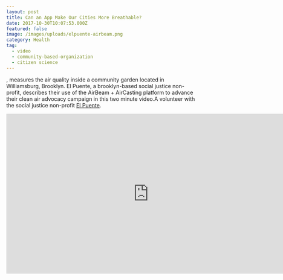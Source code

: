 ```yaml
---
layout: post
title: Can an App Make Our Cities More Breathable?
date: 2017-10-30T10:07:53.000Z
featured: false
image: /images/uploads/elpuente-airbeam.png
category: Health
tag:
  - video
  - community-based-organization
  - citizen science
---
```

, measures the air quality inside a community garden located in Williamsburg, Brooklyn.  El Puente, a brooklyn-based social justice non-profit, describes their use of the AirBeam + AirCasting platform to advance their clean air advocacy campaign in this two minute video.A volunteer with the social justice non-profit [El Puente](https://elpuente.us/).<p><iframe width="752" height="424" src="https://www.youtube.com/embed/G6PEcwuVBEk?rel=0&amp;showinfo=0" frameborder="0" allowfullscreen></iframe></p>
